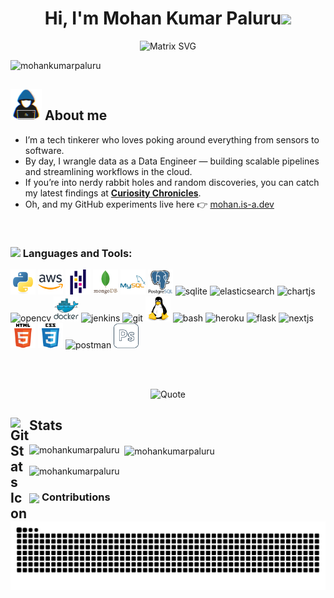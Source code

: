 <div id="header" align="center">
<h1 align="center">Hi, I'm Mohan Kumar Paluru<img src="https://media.giphy.com/media/hvRJCLFzcasrR4ia7z/giphy.gif" width="35">
</h1>
<img src="https://readme-typing-svg.demolab.com?font=Fira+Code&duration=2500&pause=1000&width=435&lines=%F0%9F%AA%90Welcome+To+My+Secret+Orbital+Lab%F0%9F%9A%80;I'm+A+Tech+Enthusiast%7CData+Architect;Python+Geek+In+Shadows%F0%9F%A5%B7;%F0%9F%94%8D+Exploring+AI+Frontiers%F0%9F%A4%96" alt="Matrix SVG" />

</div>
<p align="left"> <img src="https://komarev.com/ghpvc/?username=mohankumarpaluru&label=Profile%20views&color=0e75b6&style=flat" alt="mohankumarpaluru" /> </p>

## <picture><img src = "https://github.com/mohankumarpaluru/mohankumarpaluru/blob/master/Images/about_me.gif?raw=true" width = 50px></picture> About me

- I’m a tech tinkerer who loves poking around everything from sensors to software.</li>
- By day, I wrangle data as a Data Engineer — building scalable pipelines and streamlining workflows in the cloud.</li>
- If you’re into nerdy rabbit holes and random discoveries, you can catch my latest findings at <strong><a href="https://mohan.is-a.dev/blog/curiosity">Curiosity Chronicles</a></strong>.</li>
- Oh, and my GitHub experiments live here 👉 <a href="https://mohan.is-a.dev">mohan.is-a.dev</a></li>

<br clear="right"/>


### <picture><img src="https://media2.giphy.com/media/QssGEmpkyEOhBCb7e1/giphy.gif?cid=ecf05e47a0n3gi1bfqntqmob8g9aid1oyj2wr3ds3mg700bl&rid=giphy.gif" width="2%"></picture> Languages and Tools:

<p align="left">

 <img src="https://raw.githubusercontent.com/devicons/devicon/master/icons/python/python-original.svg" alt="python" width="40" height="40"/>
 <img src="https://raw.githubusercontent.com/devicons/devicon/master/icons/amazonwebservices/amazonwebservices-original-wordmark.svg" alt="aws" width="40" height="40"/>
 <img src="https://raw.githubusercontent.com/devicons/devicon/2ae2a900d2f041da66e950e4d48052658d850630/icons/pandas/pandas-original.svg" alt="pandas" width="40" height="40"/>
 <img src="https://raw.githubusercontent.com/devicons/devicon/master/icons/mongodb/mongodb-original-wordmark.svg" alt="mongodb" width="40" height="40"/>
 <img src="https://raw.githubusercontent.com/devicons/devicon/master/icons/mysql/mysql-original-wordmark.svg" alt="mysql" width="40" height="40"/>
 <img src="https://raw.githubusercontent.com/devicons/devicon/master/icons/postgresql/postgresql-original-wordmark.svg" alt="postgresql" width="40" height="40"/>
 <img src="https://www.vectorlogo.zone/logos/sqlite/sqlite-icon.svg" alt="sqlite" width="40" height="40"/>
 <img src="https://www.vectorlogo.zone/logos/elastic/elastic-icon.svg" alt="elasticsearch" width="40" height="40"/>
 <img src="https://www.chartjs.org/media/logo-title.svg" alt="chartjs" width="40" height="40"/>
 <img src="https://www.vectorlogo.zone/logos/opencv/opencv-icon.svg" alt="opencv" width="40" height="40"/>
 <img src="https://raw.githubusercontent.com/devicons/devicon/master/icons/docker/docker-original-wordmark.svg" alt="docker" width="40" height="40"/>
 <img src="https://www.vectorlogo.zone/logos/jenkins/jenkins-icon.svg" alt="jenkins" width="40" height="40"/>
 <img src="https://www.vectorlogo.zone/logos/git-scm/git-scm-icon.svg" alt="git" width="40" height="40"/>
 <img src="https://raw.githubusercontent.com/devicons/devicon/master/icons/linux/linux-original.svg" alt="linux" width="40" height="40"/>
 <img src="https://www.vectorlogo.zone/logos/gnu_bash/gnu_bash-icon.svg" alt="bash" width="40" height="40"/>
 <img src="https://www.vectorlogo.zone/logos/heroku/heroku-icon.svg" alt="heroku" width="40" height="40"/>
 <img src="https://www.vectorlogo.zone/logos/palletsprojects_flask/palletsprojects_flask-icon.svg" alt="flask" width="40" height="40"/>
 <img src="https://cdn.worldvectorlogo.com/logos/nextjs-2.svg" alt="nextjs" width="40" height="40"/>
 <img src="https://raw.githubusercontent.com/devicons/devicon/master/icons/html5/html5-original-wordmark.svg" alt="html5" width="40" height="40"/>
 <img src="https://raw.githubusercontent.com/devicons/devicon/master/icons/css3/css3-original-wordmark.svg" alt="css3" width="40" height="40"/>
 <img src="https://www.vectorlogo.zone/logos/getpostman/getpostman-icon.svg" alt="postman" width="40" height="40"/>
 <img src="https://raw.githubusercontent.com/devicons/devicon/master/icons/photoshop/photoshop-line.svg" alt="photoshop" width="40" height="40"/>
</p>

<br clear="left"/>
<br clear="left"/>

<p align = "center">
	<img alt = "Quote" src="https://quotes-github-readme.vercel.app/api?type=horizontal&theme=tokyonight&animation=grow_out_in&quoteCategory=programming">
</p>

## <picture> <img align="left" src="https://camo.githubusercontent.com/dc251dd92dbb71448c7454af29c93e9d0ab5d4d90e21d4eeda891bda3eba51f6/68747470733a2f2f6d656469612e67697068792e636f6d2f6d656469612f5735656f5a485070557839736170523065752f67697068792e676966" width = 30px alt="Git Stats Icon"> </picture> Stats

<p><img align="left" src="https://github-readme-stats.vercel.app/api/top-langs?username=mohankumarpaluru&show_icons=true&theme=tokyonight&locale=en&layout=compact" alt="mohankumarpaluru" /></p>

<p>&nbsp;
  <img align="center" src="https://github-readme-stats.vercel.app/api?username=mohankumarpaluru&show_icons=true&theme=tokyonight#gh-dark-mode-only" alt="mohankumarpaluru" />
</p>
<p>
 <img align="center" src="https://github-readme-streak-stats.herokuapp.com/?user=mohankumarpaluru&theme=tokyonight#gh-dark-mode-only" alt="mohankumarpaluru" />
 </p>

### <picture> <img src="https://media1.giphy.com/media/v1.Y2lkPTc5MGI3NjExYzFhYzJkMmQ2MWQ3ZGY3MDhjZTE3MDI2Mzk3NzE1OWQyZTRlMmYwMCZjdD1z/iY8CRBdQXODJSCERIr/giphy.gif" width=3% valign="bottom"> </picture> Contributions

<p align="center">
  <picture>
  <source media="(prefers-color-scheme: dark)" srcset="https://github.com/mohankumarpaluru/mohankumarpaluru/blob/output/github-contribution-grid-snake-dark.svg" />
  <source media="(prefers-color-scheme: light)" srcset="https://github.com/mohankumarpaluru/mohankumarpaluru/blob/output/github-contribution-grid-snake.svg" />
  <img alt="github-snake" src="github-contribution-grid-snake.svg" />
</picture>

</p>
